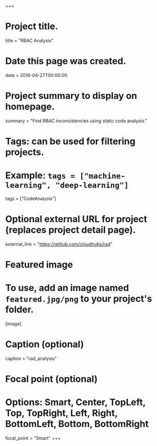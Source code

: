 +++
# Project title.
title = "RBAC Analysis"

# Date this page was created.
date = 2016-04-27T00:00:00

# Project summary to display on homepage.
summary = "Find RBAC inconsistencies using static code analysis."

# Tags: can be used for filtering projects.
# Example: `tags = ["machine-learning", "deep-learning"]`
tags = ["CodeAnalysis"]

# Optional external URL for project (replaces project detail page).
external_link = "https://github.com/cloudhubs/rad"

# Featured image
# To use, add an image named `featured.jpg/png` to your project's folder. 
[image]
  # Caption (optional)
  caption = "rad_analysis"

  # Focal point (optional)
  # Options: Smart, Center, TopLeft, Top, TopRight, Left, Right, BottomLeft, Bottom, BottomRight
  focal_point = "Smart"
+++
